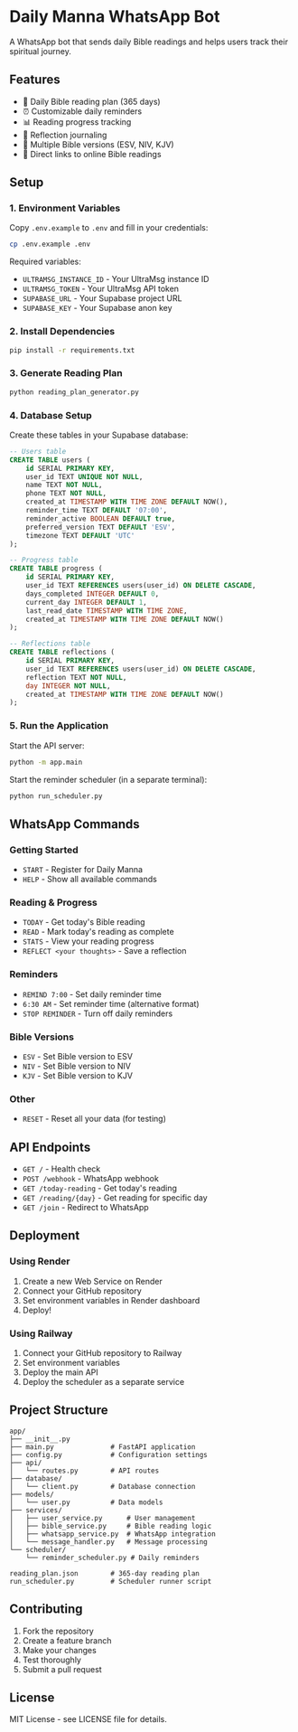 # Daily Manna WhatsApp Bot

A WhatsApp bot that sends daily Bible readings and helps users track their spiritual journey.

## Features

- 📖 Daily Bible reading plan (365 days)
- ⏰ Customizable daily reminders
- 📊 Reading progress tracking
- 💭 Reflection journaling
- 📱 Multiple Bible versions (ESV, NIV, KJV)
- 🔗 Direct links to online Bible readings

## Setup

### 1. Environment Variables

Copy `.env.example` to `.env` and fill in your credentials:

```bash
cp .env.example .env
```

Required variables:
- `ULTRAMSG_INSTANCE_ID` - Your UltraMsg instance ID
- `ULTRAMSG_TOKEN` - Your UltraMsg API token
- `SUPABASE_URL` - Your Supabase project URL
- `SUPABASE_KEY` - Your Supabase anon key

### 2. Install Dependencies

```bash
pip install -r requirements.txt
```

### 3. Generate Reading Plan

```bash
python reading_plan_generator.py
```

### 4. Database Setup

Create these tables in your Supabase database:

```sql
-- Users table
CREATE TABLE users (
    id SERIAL PRIMARY KEY,
    user_id TEXT UNIQUE NOT NULL,
    name TEXT NOT NULL,
    phone TEXT NOT NULL,
    created_at TIMESTAMP WITH TIME ZONE DEFAULT NOW(),
    reminder_time TEXT DEFAULT '07:00',
    reminder_active BOOLEAN DEFAULT true,
    preferred_version TEXT DEFAULT 'ESV',
    timezone TEXT DEFAULT 'UTC'
);

-- Progress table
CREATE TABLE progress (
    id SERIAL PRIMARY KEY,
    user_id TEXT REFERENCES users(user_id) ON DELETE CASCADE,
    days_completed INTEGER DEFAULT 0,
    current_day INTEGER DEFAULT 1,
    last_read_date TIMESTAMP WITH TIME ZONE,
    created_at TIMESTAMP WITH TIME ZONE DEFAULT NOW()
);

-- Reflections table
CREATE TABLE reflections (
    id SERIAL PRIMARY KEY,
    user_id TEXT REFERENCES users(user_id) ON DELETE CASCADE,
    reflection TEXT NOT NULL,
    day INTEGER NOT NULL,
    created_at TIMESTAMP WITH TIME ZONE DEFAULT NOW()
);
```

### 5. Run the Application

Start the API server:
```bash
python -m app.main
```

Start the reminder scheduler (in a separate terminal):
```bash
python run_scheduler.py
```

## WhatsApp Commands

### Getting Started
- `START` - Register for Daily Manna
- `HELP` - Show all available commands

### Reading & Progress
- `TODAY` - Get today's Bible reading
- `READ` - Mark today's reading as complete
- `STATS` - View your reading progress
- `REFLECT <your thoughts>` - Save a reflection

### Reminders
- `REMIND 7:00` - Set daily reminder time
- `6:30 AM` - Set reminder time (alternative format)
- `STOP REMINDER` - Turn off daily reminders

### Bible Versions
- `ESV` - Set Bible version to ESV
- `NIV` - Set Bible version to NIV
- `KJV` - Set Bible version to KJV

### Other
- `RESET` - Reset all your data (for testing)

## API Endpoints

- `GET /` - Health check
- `POST /webhook` - WhatsApp webhook
- `GET /today-reading` - Get today's reading
- `GET /reading/{day}` - Get reading for specific day
- `GET /join` - Redirect to WhatsApp

## Deployment

### Using Render

1. Create a new Web Service on Render
2. Connect your GitHub repository
3. Set environment variables in Render dashboard
4. Deploy!

### Using Railway

1. Connect your GitHub repository to Railway
2. Set environment variables
3. Deploy the main API
4. Deploy the scheduler as a separate service

## Project Structure

```
app/
├── __init__.py
├── main.py              # FastAPI application
├── config.py            # Configuration settings
├── api/
│   └── routes.py        # API routes
├── database/
│   └── client.py        # Database connection
├── models/
│   └── user.py          # Data models
├── services/
│   ├── user_service.py      # User management
│   ├── bible_service.py     # Bible reading logic
│   ├── whatsapp_service.py  # WhatsApp integration
│   └── message_handler.py   # Message processing
└── scheduler/
    └── reminder_scheduler.py # Daily reminders

reading_plan.json        # 365-day reading plan
run_scheduler.py         # Scheduler runner script
```

## Contributing

1. Fork the repository
2. Create a feature branch
3. Make your changes
4. Test thoroughly
5. Submit a pull request

## License

MIT License - see LICENSE file for details.
